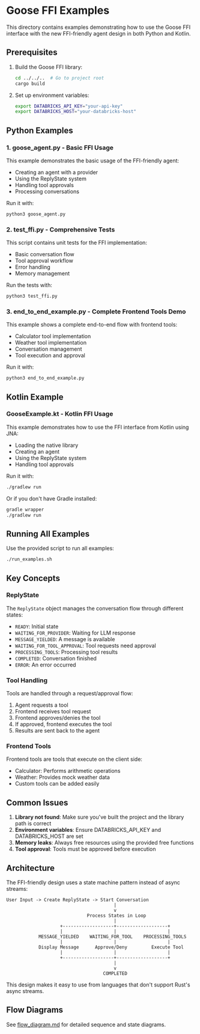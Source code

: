 # Goose FFI Examples

This directory contains examples demonstrating how to use the Goose FFI interface with the new FFI-friendly agent design in both Python and Kotlin.

## Prerequisites

1. Build the Goose FFI library:
   ```bash
   cd ../../..  # Go to project root
   cargo build
   ```

2. Set up environment variables:
   ```bash
   export DATABRICKS_API_KEY="your-api-key"
   export DATABRICKS_HOST="your-databricks-host"
   ```

## Python Examples

### 1. goose_agent.py - Basic FFI Usage

This example demonstrates the basic usage of the FFI-friendly agent:
- Creating an agent with a provider
- Using the ReplyState system
- Handling tool approvals
- Processing conversations

Run it with:
```bash
python3 goose_agent.py
```

### 2. test_ffi.py - Comprehensive Tests

This script contains unit tests for the FFI implementation:
- Basic conversation flow
- Tool approval workflow
- Error handling
- Memory management

Run the tests with:
```bash
python3 test_ffi.py
```

### 3. end_to_end_example.py - Complete Frontend Tools Demo

This example shows a complete end-to-end flow with frontend tools:
- Calculator tool implementation
- Weather tool implementation
- Conversation management
- Tool execution and approval

Run it with:
```bash
python3 end_to_end_example.py
```

## Kotlin Example

### GooseExample.kt - Kotlin FFI Usage

This example demonstrates how to use the FFI interface from Kotlin using JNA:
- Loading the native library
- Creating an agent
- Using the ReplyState system
- Handling tool approvals

Run it with:
```bash
./gradlew run
```

Or if you don't have Gradle installed:
```bash
gradle wrapper
./gradlew run
```

## Running All Examples

Use the provided script to run all examples:
```bash
./run_examples.sh
```

## Key Concepts

### ReplyState

The `ReplyState` object manages the conversation flow through different states:
- `READY`: Initial state
- `WAITING_FOR_PROVIDER`: Waiting for LLM response
- `MESSAGE_YIELDED`: A message is available
- `WAITING_FOR_TOOL_APPROVAL`: Tool requests need approval
- `PROCESSING_TOOLS`: Processing tool results
- `COMPLETED`: Conversation finished
- `ERROR`: An error occurred

### Tool Handling

Tools are handled through a request/approval flow:
1. Agent requests a tool
2. Frontend receives tool request
3. Frontend approves/denies the tool
4. If approved, frontend executes the tool
5. Results are sent back to the agent

### Frontend Tools

Frontend tools are tools that execute on the client side:
- Calculator: Performs arithmetic operations
- Weather: Provides mock weather data
- Custom tools can be added easily

## Common Issues

1. **Library not found**: Make sure you've built the project and the library path is correct
2. **Environment variables**: Ensure DATABRICKS_API_KEY and DATABRICKS_HOST are set
3. **Memory leaks**: Always free resources using the provided free functions
4. **Tool approval**: Tools must be approved before execution

## Architecture

The FFI-friendly design uses a state machine pattern instead of async streams:

```
User Input -> Create ReplyState -> Start Conversation
                                        |
                                        v
                              Process States in Loop
                                        |
                    +-------------------+-------------------+
                    |                   |                   |
            MESSAGE_YIELDED    WAITING_FOR_TOOL    PROCESSING_TOOLS
                    |                   |                   |
            Display Message      Approve/Deny         Execute Tool
                    |                   |                   |
                    +-------------------+-------------------+
                                        |
                                        v
                                    COMPLETED
```

This design makes it easy to use from languages that don't support Rust's async streams.

## Flow Diagrams

See [flow_diagram.md](flow_diagram.md) for detailed sequence and state diagrams.